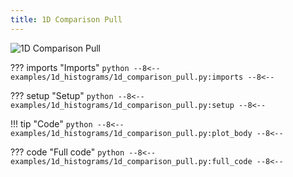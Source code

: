 ```yaml
---
title: 1D Comparison Pull
---
```


![1D Comparison Pull](../baseline/1d_comparison_pull.png)

??? imports "Imports"
    ```python
    --8<--
    examples/1d_histograms/1d_comparison_pull.py:imports
    --8<--
    ```

??? setup "Setup"
    ```python
    --8<--
    examples/1d_histograms/1d_comparison_pull.py:setup
    --8<--
    ```

!!! tip "Code"
    ```python
    --8<--
    examples/1d_histograms/1d_comparison_pull.py:plot_body
    --8<--
    ```

??? code "Full code"
    ```python
    --8<--
    examples/1d_histograms/1d_comparison_pull.py:full_code
    --8<--
    ```
